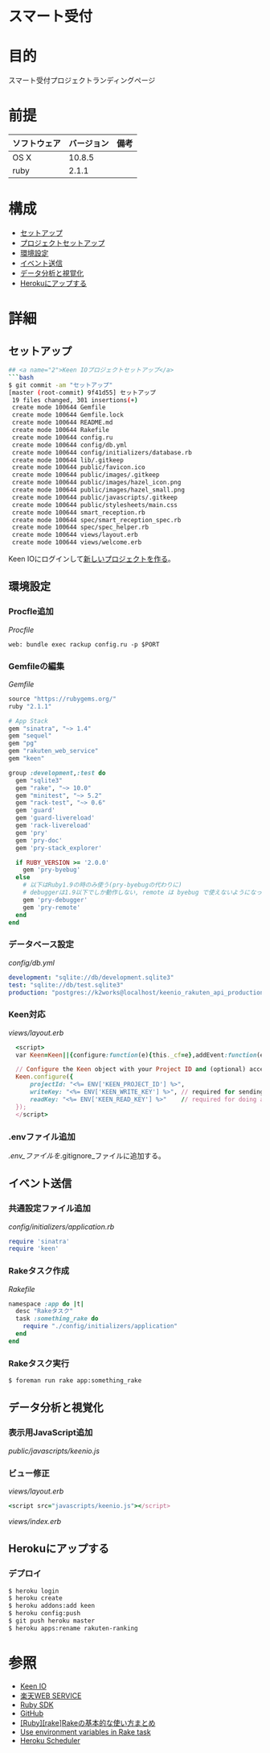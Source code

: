 
スマート受付
===
# 目的
スマート受付プロジェクトランディングページ

# 前提
| ソフトウェア     | バージョン    | 備考         |
|:---------------|:-------------|:------------|
| OS X           |10.8.5        |             |
| ruby      　　　|2.1.1         |             |

# 構成
+ [セットアップ](#1)
+ [プロジェクトセットアップ](#2)
+ [環境設定](#3)
+ [イベント送信](#4)
+ [データ分析と視覚化](#5)
+ [Herokuにアップする](#6)

# 詳細
## <a name="1">セットアップ</a>
```bash
## <a name="2">Keen IOプロジェクトセットアップ</a>
```bash
$ git commit -am "セットアップ"
[master (root-commit) 9f41d55] セットアップ
 19 files changed, 301 insertions(+)
 create mode 100644 Gemfile
 create mode 100644 Gemfile.lock
 create mode 100644 README.md
 create mode 100644 Rakefile
 create mode 100644 config.ru
 create mode 100644 config/db.yml
 create mode 100644 config/initializers/database.rb
 create mode 100644 lib/.gitkeep
 create mode 100644 public/favicon.ico
 create mode 100644 public/images/.gitkeep
 create mode 100644 public/images/hazel_icon.png
 create mode 100644 public/images/hazel_small.png
 create mode 100644 public/javascripts/.gitkeep
 create mode 100644 public/stylesheets/main.css
 create mode 100644 smart_reception.rb
 create mode 100644 spec/smart_reception_spec.rb
 create mode 100644 spec/spec_helper.rb
 create mode 100644 views/layout.erb
 create mode 100644 views/welcome.erb
```

Keen IOにログインして[新しいプロジェクトを作る](https://keen.io/add-project)。  

## <a name="3">環境設定</a>
### Procfle追加
_Procfile_
```
web: bundle exec rackup config.ru -p $PORT
```
### Gemfileの編集
_Gemfile_
```ruby
source "https://rubygems.org/"
ruby "2.1.1"

# App Stack
gem "sinatra", "~> 1.4"
gem "sequel"
gem "pg"
gem "rakuten_web_service"
gem "keen"

group :development,:test do
  gem "sqlite3"
  gem "rake", "~> 10.0"
  gem "minitest", "~> 5.2"
  gem "rack-test", "~> 0.6"
  gem 'guard'
  gem 'guard-livereload'
  gem 'rack-livereload'
  gem 'pry'
  gem 'pry-doc'
  gem 'pry-stack_explorer'

  if RUBY_VERSION >= '2.0.0'
    gem 'pry-byebug'
  else
    # 以下はRuby1.9の時のみ使う(pry-byebugの代わりに)
    # debuggerは1.9以下でしか動作しない, remote は byebug で使えないようになった
    gem 'pry-debugger'
    gem 'pry-remote'
  end
end
```
### データベース設定
_config/db.yml_
```yml
development: "sqlite://db/development.sqlite3"
test: "sqlite://db/test.sqlite3"
production: "postgres://k2works@localhost/keenio_rakuten_api_production"
```

### Keen対応
_views/layout.erb_
```ruby
  <script>
  var Keen=Keen||{configure:function(e){this._cf=e},addEvent:function(e,t,n,i){this._eq=this._eq||[],this._eq.push([e,t,n,i])},setGlobalProperties:function(e){this._gp=e},onChartsReady:function(e){this._ocrq=this._ocrq||[],this._ocrq.push(e)}};(function(){var e=document.createElement("script");e.type="text/javascript",e.async=!0,e.src=("https:"==document.location.protocol?"https://":"http://")+"dc8na2hxrj29i.cloudfront.net/code/keen-2.1.0-min.js";var t=document.getElementsByTagName("script")[0];t.parentNode.insertBefore(e,t)})();

  // Configure the Keen object with your Project ID and (optional) access keys.
  Keen.configure({
      projectId: "<%= ENV['KEEN_PROJECT_ID'] %>",
      writeKey: "<%= ENV['KEEN_WRITE_KEY'] %>", // required for sending events
      readKey: "<%= ENV['KEEN_READ_KEY'] %>"    // required for doing analysis
  });
  </script>
```
### .envファイル追加
_.env_ファイルを_.gitignore_ファイルに追加する。

## <a name="4">イベント送信</a>
### 共通設定ファイル追加
_config/initializers/application.rb_
```ruby
require 'sinatra'
require 'keen'
```
### Rakeタスク作成
_Rakefile_
```ruby
namespace :app do |t|
  desc "Rakeタスク"
  task :something_rake do
    require "./config/initializers/application"
  end
end
```
### Rakeタスク実行
```bash
$ foreman run rake app:something_rake
```
## <a name="5">データ分析と視覚化</a>
### 表示用JavaScript追加
_public/javascripts/keenio.js_

### ビュー修正
_views/layout.erb_
```ruby
<script src="javascripts/keenio.js"></script>
```
_views/index.erb_

## <a name="6">Herokuにアップする</a>
### デプロイ
```bash
$ heroku login
$ heroku create
$ heroku addons:add keen
$ heroku config:push
$ git push heroku master
$ heroku apps:rename rakuten-ranking
```

# 参照
+ [Keen IO](https://keen.io/)
+ [楽天WEB SERVICE](http://webservice.rakuten.co.jp/)
+ [Ruby SDK](http://webservice.rakuten.co.jp/sdk/ruby.html)
+ [GitHub](https://github.com/rakuten-ws/rws-ruby-sdk)
+ [[Ruby][rake]Rakeの基本的な使い方まとめ](http://d.hatena.ne.jp/unageanu/20100829/1283069269)
+ [Use environment variables in Rake task](http://stackoverflow.com/questions/15690135/use-environment-variables-in-rake-task)
+ [Heroku Scheduler](https://devcenter.heroku.com/articles/scheduler)
